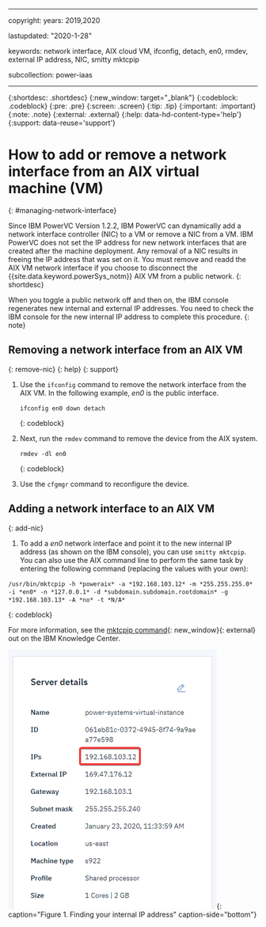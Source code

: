 ﻿---

copyright:
  years: 2019,2020

lastupdated: "2020-1-28"

keywords: network interface, AIX cloud VM, ifconfig, detach, en0, rmdev, external IP address, NIC, smitty mktcpip

subcollection: power-iaas

---

{:shortdesc: .shortdesc}
{:new_window: target="_blank"}
{:codeblock: .codeblock}
{:pre: .pre}
{:screen: .screen}
{:tip: .tip}
{:important: .important}
{:note: .note}
{:external: .external}
{:help: data-hd-content-type='help'}
{:support: data-reuse='support'}

# How to add or remove a network interface from an AIX virtual machine (VM)
{: #managing-network-interface}

Since IBM PowerVC Version 1.2.2, IBM PowerVC can dynamically add a network interface controller (NIC) to a VM or remove a NIC from a VM. IBM PowerVC does not set the IP address for new network interfaces that are created after the machine deployment. Any removal of a NIC results in freeing the IP address that was set on it.  You must remove and readd the AIX VM network interface if you choose to disconnect the {{site.data.keyword.powerSys_notm}} AIX VM from a public network.
{: shortdesc}

When you toggle a public network off and then on, the IBM console regenerates new internal and external IP addresses. You need to check the IBM console for the new internal IP address to complete this procedure.
{: note}

## Removing a network interface from an AIX VM
{: remove-nic}
{: help}
{: support}

1. Use the `ifconfig` command to remove the network interface from the AIX VM. In the following example, *en0* is the public interface.

    ```
    ifconfig en0 down detach
    ```
    {: codeblock}

2. Next, run the `rmdev` command to remove the device from the AIX system.

    ```
    rmdev -dl en0
    ```
    {: codeblock}

3. Use the `cfgmgr` command to reconfigure the device.

## Adding a network interface to an AIX VM
{: add-nic}

1. To add a *en0* network interface and point it to the new internal IP address (as shown on the IBM console), you can use `smitty mktcpip`. You can also use the AIX command line to perform the same task by entering the following command (replacing the values with your own):

```
/usr/bin/mktcpip -h *poweraix* -a *192.168.103.12* -m *255.255.255.0* -i *en0* -n *127.0.0.1* -d *subdomain.subdomain.rootdomain* -g *192.168.103.13* -A *no* -t *N/A*
```
{: codeblock}

For more information, see the [mktcpip command](https://www.ibm.com/support/knowledgecenter/en/ssw_aix_72/m_commands/mktcpip.html){: new_window}{: external} out on the IBM Knowledge Center.

![Finding your internal IP address](./images/console-internal-ip.png "Finding your internal IP address"){: caption="Figure 1. Finding your internal IP address" caption-side="bottom"}
